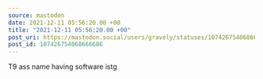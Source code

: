```yaml
---
source: mastodon
date: 2021-12-11 05:56:20.00 +00
title: "2021-12-11 05:56:20.00 +00"
post_uri: https://mastodon.social/users/gravely/statuses/107426754068666686
post_id: 107426754068666686
---
```

T9 ass name having software istg


